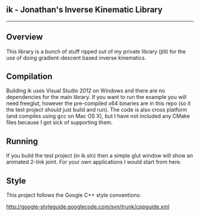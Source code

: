 **ik - Jonathan's Inverse Kinematic Library**
---------
---------

**Overview**
--------

This library is a bunch of stuff ripped out of my private library (jtil) for the use of doing gradient-descent based inverse kinematics.

**Compilation**
---------------

Building ik uses Visual Studio 2012 on Windows and there are no dependencies for the main library.   If you want to run the example you will need freeglut, however the pre-compiled x64 binaries are in this repo (so it the test project should just build and run).  The code is also cross platform (and compiles using gcc on Mac OS X), but I have not included any CMake files because I got sick of supporting them.

**Running**
---------------

If you build the test project (in ik.sln) then a simple glut window will show an animated 2-link joint.  For your own applications I would start from here.

**Style**
---------

This project follows the Google C++ style conventions: 

<http://google-styleguide.googlecode.com/svn/trunk/cppguide.xml>
